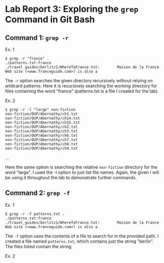 # Lab Report 3: Exploring the `grep` Command in Git Bash

## Command 1: `grep -r`
Ex. 1
```
$ grep -r "france" .
./patterns.txt:france
./travel_guides/berlitz1/WhereToFrance.txt:        Maison de la France Web site (<www.franceguide.com>) is also a 
```
The `-r` option searches the given directory recursively without relying on wildcard patterns. Here it is recursively searching the working directory for files containing the word "france" (patterns.txt is a file I created for the lab).

Ex. 2
```
$ grep -r -l "large" non-fiction
non-fiction/OUP/Abernathy/ch1.txt
non-fiction/OUP/Abernathy/ch14.txt
non-fiction/OUP/Abernathy/ch15.txt
non-fiction/OUP/Abernathy/ch2.txt
non-fiction/OUP/Abernathy/ch3.txt
non-fiction/OUP/Abernathy/ch6.txt
non-fiction/OUP/Abernathy/ch7.txt
non-fiction/OUP/Abernathy/ch8.txt
non-fiction/OUP/Abernathy/ch9.txt
```
...

Here the same option is searching the relative `non-fiction` directory for the word "large". I used the -l option to just list file names. Again, the given I will be using it throughout the lab to demonstrate further commands.

## Command 2: `grep -f`
Ex. 1
```
$ grep -r -f patterns.txt .
./patterns.txt:france
./travel_guides/berlitz1/WhereToFrance.txt:        Maison de la France Web site (<www.franceguide.com>) is also a
```
The `-f` option uses the contents of a file to search for in the provided path. I created a file named `patterns.txt`, which contains just the string "berlin". The files listed contain the string

Ex. 2
```
